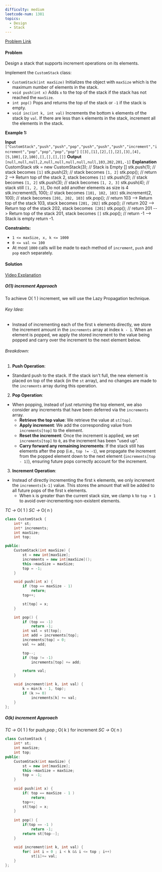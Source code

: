 ```yaml
---
difficulty: medium
leetcode-num: 1381
topics:
  - Design
  - Stack
---
```

[Problem Link](https://leetcode.com/problems/design-a-stack-with-increment-operation)

#### Problem
Design a stack that supports increment operations on its elements.

Implement the `CustomStack` class:

- `CustomStack(int maxSize)` Initializes the object with `maxSize` which is the maximum number of elements in the stack.
- `void push(int x)` Adds `x` to the top of the stack if the stack has not reached the `maxSize`.
- `int pop()` Pops and returns the top of the stack or `-1` if the stack is empty.
- `void inc(int k, int val)` Increments the bottom `k` elements of the stack by `val`. If there are less than `k` elements in the stack, increment all the elements in the stack.

**Example 1:**

**Input**
`["CustomStack","push","push","pop","push","push","push","increment","increment","pop","pop","pop","pop"]`
`[[3],[1],[2],[],[2],[3],[4],[5,100],[2,100],[],[],[],[]]`
**Output**
`[null,null,null,2,null,null,null,null,null,103,202,201,-1]`
**Explanation**
CustomStack stk = new CustomStack(3); // Stack is Empty []
stk.push(1);                          // stack becomes `[1]`
stk.push(2);                          // stack becomes `[1, 2]`
stk.pop();                            // return 2 --> Return top of the stack 2, stack becomes `[1]`
stk.push(2);                          // stack becomes `[1, 2]`
stk.push(3);                          // stack becomes `[1, 2, 3]`
stk.push(4);                          // stack still `[1, 2, 3]`, Do not add another elements as size is 4
stk.increment(5, 100);                // stack becomes `[101, 102, 103]`
stk.increment(2, 100);                // stack becomes `[201, 202, 103]`
stk.pop();                            // return 103 --> Return top of the stack 103, stack becomes `[201, 202]`
stk.pop();                            // return 202 --> Return top of the stack 202, stack becomes` [201]`
stk.pop();                            // return 201 --> Return top of the stack 201, stack becomes `[]`
stk.pop();                            // return -1 --> Stack is empty return -1.

**Constraints:**

- `1 <= maxSize, x, k <= 1000`
- `0 <= val <= 100`
- At most `1000` calls will be made to each method of `increment`, `push` and `pop` each separately.

#### Solution
[Video Explanation](https://youtu.be/1KYzjryTRmg)

##### O(1) increment Approach
To achieve O( 1 ) increment, we will use the Lazy Propagation technique.

###### Key Idea:
- Instead of incrementing each of the first `k` elements directly, we store the increment amount in the `increments` array at index `k - 1`. When an element is popped, we apply the stored increment to the value being popped and carry over the increment to the next element below.

###### Breakdown:
 1. **Push Operation**:

- Standard push to the stack. If the stack isn't full, the new element is placed on top of the stack (in the `st` array), and no changes are made to the `increments` array during this operation.

2. **Pop Operation**:

- When popping, instead of just returning the top element, we also consider any increments that have been deferred via the `increments` array.
    - **Retrieve the top value**: We retrieve the value at `st[top]`.
    - **Apply increment**: We add the corresponding value from `increments[top]` to the element.
    - **Reset the increment**: Once the increment is applied, we set `increments[top]` to `0`, as the increment has been "used up".
    - **Carry forward any remaining increments**: If the stack still has elements after the pop (i.e., `top != -1`), we propagate the increment from the popped element down to the next element (`increments[top - 1]`), ensuring future pops correctly account for the increment.

3. **Increment Operation**:

- Instead of directly incrementing the first `k` elements, we only increment the `increments[k-1]` value. This stores the amount that will be added to all future pops of the first `k` elements.
    - When `k` is greater than the current stack size, we clamp `k` to `top + 1` to avoid over-incrementing non-existent elements.

*TC ->* O( 1 )
*SC ->* O( n )

```cpp title=Code
class CustomStack {
    int* st;
    int* increments;
    int maxSize;
    int top;

public:
    CustomStack(int maxSize) {
        st = new int[maxSize];
        increments = new int[maxSize]();
        this->maxSize = maxSize;
        top = -1;
    }

    void push(int x) {
        if (top == maxSize - 1)
            return;
        top++;

        st[top] = x;
    }

    int pop() {
        if (top == -1)
            return -1;
        int val = st[top];
        int add = increments[top];
        increments[top] = 0;
        val += add;

        top--;
        if (top != -1)
            increments[top] += add;

        return val;
    }

    void increment(int k, int val) {
        k = min(k - 1, top);
        if (k >= 0)
            increments[k] += val;
    }
};
```

##### O(k) increment Approach

*TC ->* O( 1 ) for push,pop ; O( k ) for increment
*SC ->* O( n )

```cpp title=Code
class CustomStack {
    int* st;
    int maxSize;
    int top;
public:
    CustomStack(int maxSize) {
        st = new int[maxSize];
        this->maxSize = maxSize;
        top = -1;
    }
    
    void push(int x) {
        if( top == maxSize - 1 )
            return;
        top++;
        st[top] = x;
    }
    
    int pop() {
        if(top == -1 )
            return -1;
        return st[top--];
    }
    
    void increment(int k, int val) {
        for( int i = 0 ; i < k && i <= top ; i++)
            st[i]+= val;
    }
};
```